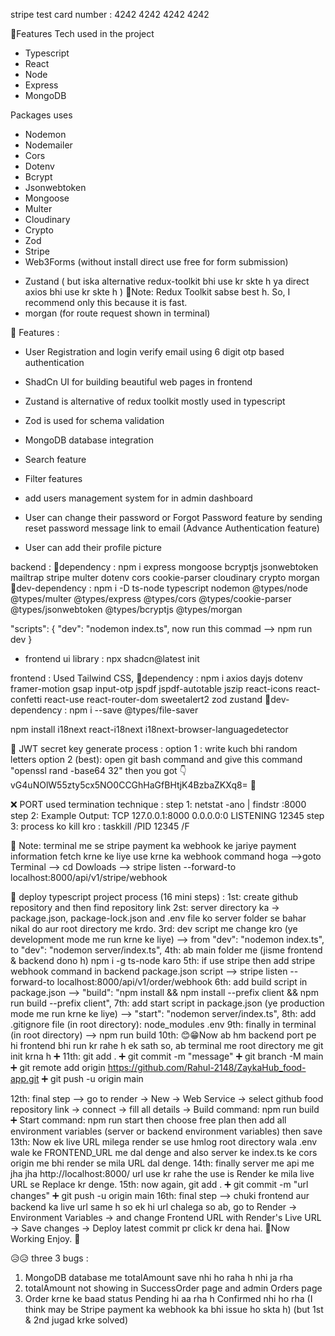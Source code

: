 stripe test card number : 4242 4242 4242 4242

🔴Features Tech used in the project 

- Typescript
- React
- Node
- Express
- MongoDB   

Packages uses

- Nodemon
- Nodemailer
- Cors
- Dotenv
- Bcrypt
- Jsonwebtoken
- Mongoose
- Multer
- Cloudinary
- Crypto
- Zod
- Stripe
- Web3Forms (without install direct use free for form submission)
<!-- - Mailtrap -->
- Zustand ( but iska alternative redux-toolkit bhi use kr skte h ya direct axios bhi use kr skte h )
🔸Note: Redux Toolkit sabse best h. So, I recommend only this because it is fast.
- morgan (for route request shown in terminal)

🔴 Features :

- User Registration and login verify email using 6 digit otp based authentication
- ShadCn UI for building beautiful web pages in frontend
- Zustand is alternative of redux toolkit mostly used in typescript
- Zod is used for schema validation
- MongoDB database integration
- Search feature
- Filter features
- add users management system for in admin dashboard

- User can change their password or Forgot Password feature by sending reset password message link to email (Advance Authentication feature)
- User can add their profile picture

backend :
🔸dependency : npm i express mongoose bcryptjs jsonwebtoken mailtrap stripe multer dotenv cors cookie-parser cloudinary crypto morgan
🔸dev-dependency : npm i -D ts-node typescript nodemon @types/node @types/multer @types/express @types/cors @types/cookie-parser @types/jsonwebtoken @types/bcryptjs @types/morgan

"scripts": {
    "dev": "nodemon index.ts",
   now run this commad --> npm run dev
}

- frontend ui library : npx shadcn@latest init

frontend : Used Tailwind CSS,
🔸dependency : npm i axios dayjs dotenv framer-motion gsap input-otp jspdf jspdf-autotable jszip react-icons react-confetti react-use react-router-dom sweetalert2 zod zustand
🔸dev-dependency : npm i --save @types/file-saver

npm install i18next react-i18next i18next-browser-languagedetector



🔴 JWT secret key generate process : 
option 1 : write kuch bhi random letters 
option 2 (best): open git bash command and give this command "openssl rand -base64 32"
then you got 👇
vG4uNOlW55zty5cx5NO0CCGhHaGfBHtjK4BzbaZKXq8=
🔸

❌ PORT used termination technique :
step 1: netstat -ano | findstr :8000
step 2: Example Output: TCP    127.0.0.1:8000    0.0.0.0:0    LISTENING    12345
step 3: process ko kill kro : taskkill /PID 12345 /F


🚀 Note: terminal me se stripe payment ka webhook ke jariye payment information fetch krne ke liye use krne ka webhook command hoga -->goto Terminal --> cd Dowloads --> stripe listen --forward-to localhost:8000/api/v1/stripe/webhook

🔴 deploy typescript project process (16 mini steps) :
1st: create github repository and then find repository link
2st: server directory ka -> package.json, package-lock.json and .env file ko server folder se bahar nikal do aur root directory me krdo.
3rd: dev script me change kro (ye development mode me run krne ke liye) --> from "dev": "nodemon index.ts", to "dev": "nodemon server/index.ts",
4th: ab main folder me (jisme frontend & backend dono h)  npm i -g ts-node  karo
5th: if use stripe then add stripe webhook command in backend package.json script --> stripe listen --forward-to localhost:8000/api/v1/order/webhook
6th: add build script in package.json --> "build": "npm install && npm install --prefix client && npm run build --prefix client",
7th: add start script in package.json (ye production mode me run krne ke liye) --> "start": "nodemon server/index.ts",
8th: add .gitignore file (in root directory): node_modules .env
9th: finally in terminal (in root directory) --> npm run build
10th: 😊😁Now ab hm backend port pe hi frontend bhi run kr rahe h ek sath so, ab terminal me root directory me git init krna h ➕
11th: git add . ➕ git commit -m "message" ➕ git branch -M main ➕ git remote add origin https://github.com/Rahul-2148/ZaykaHub_food-app.git ➕ git push -u origin main

12th: final step --> go to render -> New -> Web Service -> select github food repository link -> connect -> fill all details -> Build command: npm run build ➕ Start command: npm run start then choose free plan then add all environment variables (server or backend environment variables) then save
13th: Now ek live URL milega render se use hmlog root directory wala .env wale ke FRONTEND_URL me dal denge and also server ke index.ts ke cors origin me bhi render se mila URL dal denge.
14th: finally server me api me jha jha http://localhost:8000/ url use kr rahe the use is Render ke mila live URL se Replace kr denge.
15th: now again, git add . ➕ git commit -m "url changes" ➕ git push -u origin main
16th: final step --> chuki frontend aur backend ka live url same h so ek hi url chalega so ab, go to Render -> Environment Variables -> and change Frontend URL with Render's Live URL -> Save changes -> Deploy latest commit pr click kr dena hai. 🔸Now Working Enjoy. 🚀

😥😥 three 3 bugs : 
1. MongoDB database me totalAmount save nhi ho raha h nhi ja rha 
2. totalAmount not showing in SuccessOrder page and admin Orders page
3. Order krne ke baad status Pending hi aa rha h Confirmed nhi ho rha (I think may be Stripe payment ka webhook ka bhi issue ho skta h)
(but 1st & 2nd jugad krke solved)